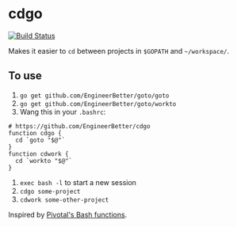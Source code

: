 # cdgo

[![Build Status](https://travis-ci.org/EngineerBetter/goto.svg?branch=master)](https://travis-ci.org/EngineerBetter/goto)

Makes it easier to `cd` between projects in `$GOPATH` and `~/workspace/`.

## To use

1. `go get github.com/EngineerBetter/goto/goto`
1. `go get github.com/EngineerBetter/goto/workto`
1. Wang this in your `.bashrc`:

```
# https://github.com/EngineerBetter/cdgo
function cdgo {
  cd `goto "$@"`
}
function cdwork {
  cd `workto "$@"`
}
```

1. `exec bash -l` to start a new session
1. `cdgo some-project`
1. `cdwork some-other-project`


Inspired by [Pivotal's Bash functions](https://github.com/cloudfoundry-incubator/garden-linux/wiki/Garden-development-workstation-setup).